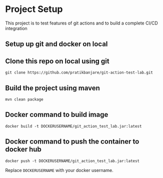 # Project Setup

This project is to test features of git actions and to build a complete CI/CD integration 

## Setup up git and docker on local


## Clone this repo on local using git 
`git clone https://github.com/pratikbanjare/git-action-test-lab.git`

## Build the project using maven 
`mvn clean package`

## Docker command to build image 
`docker build -t DOCKERUSERNAME/git_action_test_lab.jar:latest`

## Docker command to push the container to docker hub
`docker push -t DOCKERUSERNAME/git_action_test_lab.jar:latest`

Replace `DOCKERUSERNAME` with your docker username.

